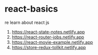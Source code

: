 # react-basics
re learn about react js

1. https://react-state-notes.netlify.app
2. https://react-router-jobs.netlify.app
3. https://react-movie-example.netlify.app
4. https://store-redux-tollkit.netlify.app
